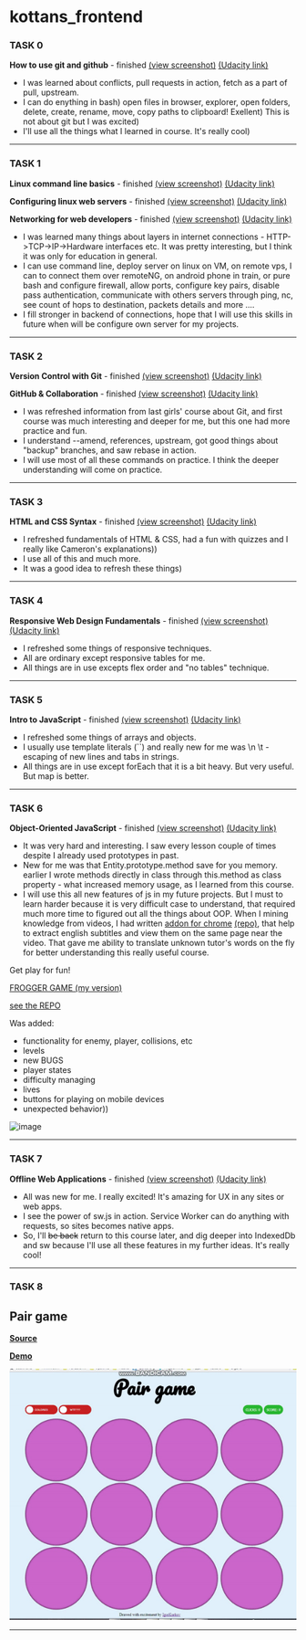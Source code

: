 # kottans_frontend

### TASK 0
**How to use git and github** - finished [(view screenshot)](task_0/Udacity__How_to_use_git_and_Github__finished.jpg) [(Udacity link)](https://classroom.udacity.com/courses/ud775)

- I was learned about conflicts, pull requests in action, fetch as a part of pull, upstream. 
- I can do enything in bash) open files in browser, explorer, open folders, delete, create, rename, move, copy paths to clipboard! Exellent) This is not about git but I was excited)
- I'll use all the things what I learned in course. It's really cool)


----------


### TASK 1

**Linux command line basics** - finished [(view screenshot)](task_1/Udacity__Linux_command_line_basics__finished.jpg) [(Udacity link)](https://classroom.udacity.com/courses/ud595)

**Configuring linux web servers** - finished [(view screenshot)](task_1/Udacity__Configuring_linux_web_servers__finished.jpg) [(Udacity link)](https://classroom.udacity.com/courses/ud299)

**Networking for web developers** - finished [(view screenshot)](task_1/Udacity__Networking_for_web_developers__finished.jpg) [(Udacity link)](https://classroom.udacity.com/courses/ud256)

 - I was learned many things about layers in internet connections - HTTP->TCP->IP->Hardware interfaces etc. It was pretty interesting, but I think it was only for education in general.
 - I can use command line, deploy server on linux on VM, on remote vps, I can to connect them over remoteNG, on android phone in train, or pure bash and configure firewall, allow ports, configure key pairs, disable pass authentication, communicate with others servers through ping, nc, see count of hops to destination, packets details and more ....
 - I fill stronger in backend of connections, hope that I will use this skills in future when will be configure own server for my projects. 


----------


### TASK 2

 **Version Control with Git** - finished [(view screenshot)](task_2/Udacity__Version_Control_with_Git__finished.jpg) [(Udacity link)](https://classroom.udacity.com/courses/ud123/)

 **GitHub & Collaboration** - finished [(view screenshot)](task_2/Udacity__Github_and_collaboration__finished.jpg) [(Udacity link)](https://classroom.udacity.com/courses/ud456)
 
 - I was refreshed information from last girls' course about Git, and first course was much interesting and deeper for me, but this one had more practice and fun. 
 - I understand --amend, references, upstream, got good things about "backup" branches, and saw rebase in action. 
 - I will use most of all these commands on practice. I think the deeper understanding will come on practice.

----------


### TASK 3

 **HTML and CSS Syntax** - finished [(view screenshot)](task_3/Udacity__HTML_and_CSS_Syntax__finished.jpg) [(Udacity link)](https://classroom.udacity.com/courses/ud001)
  
 - I refreshed fundamentals of HTML & CSS, had a fun with quizzes and I really like Cameron's explanations))
 - I use all of this and much more.
 - It was a good idea to refresh these things)

----------

### TASK 4

 **Responsive Web Design Fundamentals** - finished [(view screenshot)](task_4/Udacity__Responsive_web_Design_fundamentals__finished.jpg) [(Udacity link)](https://classroom.udacity.com/courses/ud893)

 - I refreshed some things of responsive techniques.
 - All are ordinary except responsive tables for me.
 - All things are in use excepts flex order and "no tables" technique.

----------

### TASK 5

 **Intro to JavaScript** - finished [(view screenshot)](task_5/Udacity__Intro_to_javascript__finished.jpg) [(Udacity link)](https://classroom.udacity.com/courses/ud803)

 - I refreshed some things of arrays and objects.
 - I usually use template literals (``) and really new for me was \n \t - escaping of new lines and tabs in strings.
 - All things are in use except forEach that it is a bit heavy. But very useful. But map is better. 

----------

### TASK 6

 **Object-Oriented JavaScript** - finished [(view screenshot)](task_6/Udacity__Object_Oriented_JavaScript__finished.jpg) [(Udacity link)](https://classroom.udacity.com/courses/ud015)

 - It was very hard and interesting. I saw every lesson couple of times despite I already used prototypes in past. 
 - New for me was that Entity.prototype.method save for you memory. earlier I wrote methods directly in class through this.method as class property - what increased memory usage, as I learned from this course. 
 - I will use this all new features of js in my future projects. But I must to learn harder because it is very difficult case to understand, that required much more time to figured out all the things about OOP. 
When I mining knowledge from videos, I had written [addon for chrome](https://chrome.google.com/webstore/detail/udacity-yt-subtitles-view/phmkmmaonaailokhjpfpcegeonbblgjd?utm_source=chrome-app-launcher-info-dialog) [(repo)](https://github.com/IgorKurkov/Udacity-YT-subtitles-viewer), that help to extract english subtitles and view them on the same page near the video. That gave me ability to translate unknown tutor's words on the fly for better understanding this really useful course.

Get play for fun!

[FROGGER GAME (my version)](https://igorkurkov.github.io/frontend-nanodegree-arcade-game/)


[see the REPO](https://github.com/IgorKurkov/frontend-nanodegree-arcade-game)

Was added:

- functionality for enemy, player, collisions, etc
- levels
- new BUGS
- player states
- difficulty managing
- lives
- buttons for playing on mobile devices
- unexpected behavior))

![image](task_6/frogger-how-to.gif)

----------

### TASK 7

 **Offline Web Applications** - finished [(view screenshot)](task_7/Udacity__Offline_web_applications__finished.jpg) [(Udacity link)](https://classroom.udacity.com/courses/ud899)


 - All was new for me. I really excited! It's amazing for UX in any sites or web apps.
 - I see the power of sw.js in action. Service Worker can do anything with requests, so sites becomes native apps. 
 - So, I'll ~~be back~~ return to this course later, and dig deeper into IndexedDb and sw because I'll use all these features in my further ideas. It's really cool!

 ----------

### TASK 8

## Pair game

[**Source**](https://github.com/IgorKurkov/pair-game)

[**Demo**](https://igorkurkov.github.io/pair-game/)

![screen](task_8/pair-game-how-to.gif)

 ----------
